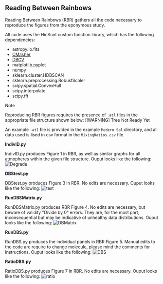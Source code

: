 ## Reading Between Rainbows

Reading Between Rainbows (RBR) gathers all the code necessary to reproduce the figures from the eponymous study.

All code uses the HicSunt custom function library, which has the following dependencies:
- astropy.io.fits
- [CMasher](https://cmasher.readthedocs.io/index.html)
- [DBCV](https://github.com/christopherjenness/DBCV)
- matplotlib.pyplot
- numpy
- sklearn.cluster.HDBSCAN
- sklearn.preprocessing.RobustScaler
- scipy.spatial.ConvexHull
- scipy.interpolate
- scipy.fft

> [!NOTE]
> Reproducing RBR figures requires the presence of `.atl` files in the appropriate file structure shown below:
> [!WARNING]
> Tree Not Ready Yet

An example `.atl` file is provided in the example `Modern Sol` directory, and all data used is lised in csv format in the `MixingRatios.csv` file.

**IndivID.py**

IndivID.py produces Figure 1 in RBR, as well as similar graphs for all atmopheres within the given file structure. Ouput looks like the following:
![Degrade](https://github.com/user-attachments/assets/fa8a06ab-f3be-47d4-9cd3-4be7a17cec84)

**DBStest.py**

DBStest.py produces Figure 3 in RBR. No edits are necessary.
Ouput looks like the following:
![test](https://github.com/user-attachments/assets/a530c1c3-e236-4973-94e0-8c756d6e454b)

**RunDBSMatrix.py**

RunDBSMatrix.py produces RBR Figure 4. No edits are necessary, but beware of validity "Divide by 0" errors. They are, for the most part, inconsequential but may be indicative of unhealthy data distributions.
Ouput looks like the following:
![DBMatrix](https://github.com/user-attachments/assets/6bf3c9a9-d8a7-4398-884e-5e88c517722a)

**RunDBS.py**

RunDBS.py produces the individual panels in RBR Figure 5. Manual edits to the code are require to change molecule, please mind the comments for instructions.
Ouput looks like the following:
![DBS](https://github.com/user-attachments/assets/22bbf5c5-4274-465f-ab22-4f4b3bf49ac0)


**RatioDBS.py**

RatioDBS.py produces Figure 7 in RBR. No edits are necessary.
Ouput looks like the following:
![ratio](https://github.com/user-attachments/assets/3f1a83f1-a9cb-4e05-b89f-a3ba9ecea041)

